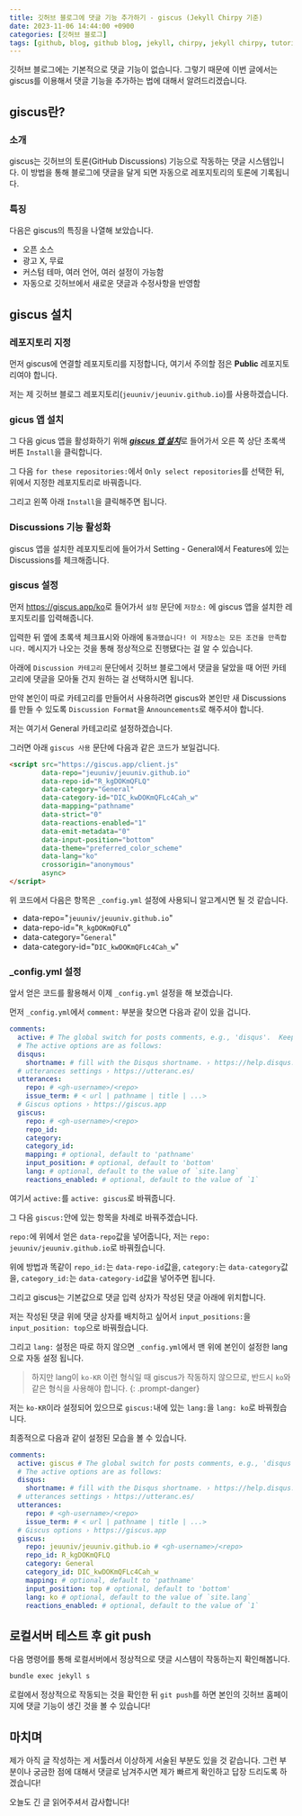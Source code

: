 ```yaml
---
title: 깃허브 블로그에 댓글 기능 추가하기 - giscus (Jekyll Chirpy 기준)
date: 2023-11-06 14:44:00 +0900
categories: [깃허브 블로그]
tags: [github, blog, github blog, jekyll, chirpy, jekyll chirpy, tutorial, 깃허브, 블로그, 깃허브 블로그, 튜토리얼, comment]     # TAG names should always be lowercase
---
```


깃허브 블로그에는 기본적으로 댓글 기능이 없습니다. 그렇기 때문에 이번 글에서는 giscus를 이용해서 댓글 기능을 추가하는 법에 대해서 알려드리겠습니다.

## giscus란?
### 소개
giscus는 깃허브의 토론(GitHub Discussions) 기능으로 작동하는 댓글 시스템입니다. 이 방법을 통해 블로그에 댓글을 달게 되면 자동으로 레포지토리의 토론에 기록됩니다.

### 특징
다음은 giscus의 특징을 나열해 보았습니다.

* 오픈 소스
* 광고 X, 무료
* 커스텀 테마, 여러 언어, 여러 설정이 가능함
* 자동으로 깃허브에서 새로운 댓글과 수정사항을 반영함

## giscus 설치
### 레포지토리 지정
먼저 giscus에 연결할 레포지토리를 지정합니다, 여기서 주의할 점은 **Public** 레포지토리여야 합니다.

저는 제 깃허브 블로그 레포지토리(`jeuuniv/jeuuniv.github.io`)를 사용하겠습니다.

### gicus 앱 설치
그 다음 gicus 앱을 활성화하기 위해 [***giscus 앱 설치***](https://github.com/apps/giscus)로 들어가서 오른 쪽 상단 초록색 버튼 `Install`을 클릭합니다.

그 다음 `for these repositories:`에서 `Only select repositories`를 선택한 뒤, 위에서 지정한 레포지토리로 바꿔줍니다. 

그리고 왼쪽 아래 `Install`을 클릭해주면 됩니다.

### Discussions 기능 활성화
giscus 앱을 설치한 레포지토리에 들어가서 Setting - General에서 Features에 있는 Discussions를 체크해줍니다.

### giscus 설정

먼저 <https://giscus.app/ko>로 들어가서 `설정` 문단에 `저장소:` 에 giscus 앱을 설치한 레포지토리를 입력해줍니다.

입력한 뒤 옆에 초록색 체크표시와 아래에 `통과했습니다! 이 저장소는 모든 조건을 만족합니다.` 메시지가 나오는 것을 통해 정상적으로 진행됐다는 걸 알 수 있습니다.

아래에 `Discussion 카테고리` 문단에서 깃허브 블로그에서 댓글을 달았을 때 어떤 카테고리에 댓글을 모아둘 건지 원하는 걸 선택하시면 됩니다.

만약 본인이 따로 카테고리를 만들어서 사용하려면 giscus와 본인만 새 Discussions를 만들 수 있도록 `Discussion Format`을 `Announcements`로 해주셔야 합니다.

저는 여기서 General 카테고리로 설정하겠습니다.

그러면 아래 `giscus 사용` 문단에 다음과 같은 코드가 보일겁니다.

```html
<script src="https://giscus.app/client.js"
        data-repo="jeuuniv/jeuuniv.github.io"
        data-repo-id="R_kgDOKmQFLQ"
        data-category="General"
        data-category-id="DIC_kwDOKmQFLc4Cah_w"
        data-mapping="pathname"
        data-strict="0"
        data-reactions-enabled="1"
        data-emit-metadata="0"
        data-input-position="bottom"
        data-theme="preferred_color_scheme"
        data-lang="ko"
        crossorigin="anonymous"
        async>
</script>
```

위 코드에서 다음은 항목은 `_config.yml` 설정에 사용되니 알고계시면 될 것 같습니다.

* data-repo="`jeuuniv/jeuuniv.github.io`"
* data-repo-id="`R_kgDOKmQFLQ`"
* data-category="`General`"
* data-category-id="`DIC_kwDOKmQFLc4Cah_w`"

### _config.yml 설정

앞서 얻은 코드를 활용해서 이제 `_config.yml` 설정을 해 보겠습니다.

먼저 `_config.yml`에서 `comment:` 부분을 찾으면 다음과 같이 있을 겁니다.

```yml
comments:
  active: # The global switch for posts comments, e.g., 'disqus'.  Keep it empty means disable
  # The active options are as follows:
  disqus:
    shortname: # fill with the Disqus shortname. › https://help.disqus.com/en/articles/1717111-what-s-a-shortname
  # utterances settings › https://utteranc.es/
  utterances:
    repo: # <gh-username>/<repo>
    issue_term: # < url | pathname | title | ...>
  # Giscus options › https://giscus.app
  giscus:
    repo: # <gh-username>/<repo>
    repo_id:
    category:
    category_id:
    mapping: # optional, default to 'pathname'
    input_position: # optional, default to 'bottom'
    lang: # optional, default to the value of `site.lang`
    reactions_enabled: # optional, default to the value of `1`
```
여기서 `active:`를 `active: giscus`로 바꿔줍니다.

그 다음 `giscus:`안에 있는 항목을 차례로 바꿔주겠습니다.

`repo:`에 위에서 얻은 `data-repo`값을 넣어줍니다, 저는 `repo: jeuuniv/jeuuniv.github.io`로 바꿔줬습니다.

위에 방법과 똑같이 
`repo_id:`는 `data-repo-id`값을, 
`category:`는 `data-category`값을, 
`category_id:`는 `data-category-id`값을 넣어주면 됩니다.

그리고 giscus는 기본값으로 댓글 입력 상자가 작성된 댓글 아래에 위치합니다.

저는 작성된 댓글 위에 댓글 상자를 배치하고 싶어서 `input_positions:`을 `input_position: top`으로 바꿔줬습니다.

그리고 `lang:` 설정은 따로 하지 않으면 `_config.yml`에서 맨 위에 본인이 설정한 lang으로 자동 설정 됩니다. 

> 하지만 lang이 `ko-KR` 이런 형식일 때 giscus가 작동하지 않으므로, 반드시 `ko`와 같은 형식을 사용해야 합니다.
{: .prompt-danger}

저는 `ko-KR`이라 설정되어 있으므로 `giscus:`내에 있는 `lang:`을 `lang: ko`로 바꿔줬습니다.

최종적으로 다음과 같이 설정된 모습을 볼 수 있습니다.

```yml
comments:
  active: giscus # The global switch for posts comments, e.g., 'disqus'.  Keep it empty means disable
  # The active options are as follows:
  disqus:
    shortname: # fill with the Disqus shortname. › https://help.disqus.com/en/articles/1717111-what-s-a-shortname
  # utterances settings › https://utteranc.es/
  utterances:
    repo: # <gh-username>/<repo>
    issue_term: # < url | pathname | title | ...>
  # Giscus options › https://giscus.app
  giscus:
    repo: jeuuniv/jeuuniv.github.io # <gh-username>/<repo>
    repo_id: R_kgDOKmQFLQ
    category: General
    category_id: DIC_kwDOKmQFLc4Cah_w
    mapping: # optional, default to 'pathname'
    input_position: top # optional, default to 'bottom'
    lang: ko # optional, default to the value of `site.lang`
    reactions_enabled: # optional, default to the value of `1`
```

## 로컬서버 테스트 후 git push
다음 명령어를 통해 로컬서버에서 정상적으로 댓글 시스템이 작동하는지 확인해봅니다.

```bash
bundle exec jekyll s
```

로컬에서 정상적으로 작동되는 것을 확인한 뒤 `git push`를 하면 본인의 깃허브 홈페이지에 댓글 기능이 생긴 것을 볼 수 있습니다!

## 마치며
제가 아직 글 작성하는 게 서툴러서 이상하게 서술된 부분도 있을 것 같습니다.
그런 부분이나 궁금한 점에 대해서 댓글로 남겨주시면 제가 빠르게 확인하고 답장 드리도록 하겠습니다!

오늘도 긴 글 읽어주셔서 감사합니다!